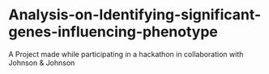 # Analysis-on-Identifying-significant-genes-influencing-phenotype
A Project made while participating in a hackathon in collaboration with Johnson &amp; Johnson 
